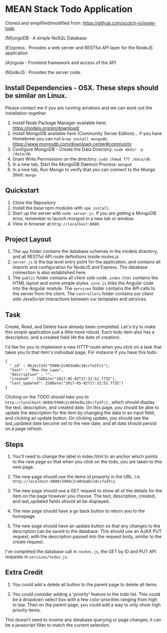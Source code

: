 # MEAN Stack Todo Application

Cloned and simplified/modified from: https://github.com/scotch-io/node-todo

[M]ongoDB : A simple NoSQL Database

[E]xpress : Provides a web server and RESTful API layer for the NodeJS application

[A]ngular : Frontend framework and access of the API

[N]odeJS  : Provides the server code.

## Install Dependencies - OSX.  These steps should be similar on Linux.

Please contact me if you are running windows and we can work out the installation together.

1. Install Node Package Manager available here: https://nodejs.org/en/download/
2. Install MongoDB available here (Community Server Edition)... if you have Homebrew you can run `brew install mongodb`: https://www.mongodb.com/download-center#community
3. Configure MongoDB - Create the Data Directory: `sudo mkdir -p /data/db`
4. Grant Write Permissions on the directory: `sudo chmod 777 /data/db`
5. In a new tab, Start the MongoDB Daemon Process: `mongod`
6. In a new tab, Run Mongo to verify that you can connect to the Mongo Shell: `mongo`

## Quickstart
1. Clone the Repository
2. Install the base npm modules with `npm install`.
3. Start up the server with `node server.js`.  If you are getting a MongoDB error,
remember to launch mongod in a new tab or window.
4. View in browser at `http://localhost:8080`.

## Project Layout

1. The `app` folder contains the database schemas in the models directory, and all RESTful API route definitions inside routes.js
2. `server.js` is the top level entry point for the application, and contains all imports and configuration for NodeJS and Express.  The database connection is also established here.
3. The `public` folder contains all client side code.  `index.html` contains the HTML layout and some simple styles.  `core.js` links the Angular code into the Angular module.  The `services` folder contains the API calls to the server from the client.  The `controllers` folder contains our client side JavaScript interactions between our templates and services.

## Task

Create, Read, and Delete have already been completed.  Let's try to make this simple application just a little more robust.  Each todo item also has a description, and a created field (At the date of creation).

I'd like for you to implement a new HTTP route when you click on a task that takes you to that item's individual page.  For instance if you have this todo:

```
{
  "_id" : ObjectId("5908c2c403edbc18ccfa3fc1"),
  "text" : "Mow the Lawn",
  "description" : "",
  "created" : ISODate("2017-05-02T17:32:52.773Z"),
  "last_updated": ISODate("2017-05-02T17:32:52.773Z")
}
```

Clicking on the TODO should take you to `http://localhost:8080/5908c2c403edbc18ccfa3fc1` , which should display the text, description, and created date.  On this page, you should be able to update the description for the item by changing the data in an input field, and clicking an update button.  On clicking update, you should see the last_updated date become set to the new date, and all data should persist on a page refresh.

## Steps

1. You'll need to change the label in index.html to an anchor which points to the new page so that when you click on the todo, you are taken to this new page.

2. The new page should use the items id property in the URL.  i.e. `http://localhost:8080/5908c2c403edbc18ccfa3fc1`

3. The new page should use a GET request to show all of the details for the item on the page however you choose.  The text, description, created, and last_updated fields should all be displayed.

4. The new page should have a go back button to return you to the homepage.

5. The new page should have an update button so that any changes to the description can be saved to the database.  This should use an AJAX PUT request, with the description passed into the request body, similar to the create request.

I've completed the database call in `routes.js`, the GET by ID and PUT API requests in `services/todos.js`.

## Extra Credit

1. You could add a delete all button to the parent page to delete all items.

2. You could consider adding a 'priority' feature to the todo list.  This could be a dropdown select box with a few color priorities ranging from high to low.  Then on the parent page, you could add a way to only show high priority items.  

This doesn't need to involve any database querying or page changes, it can be a javascript filter to match the current selection.
